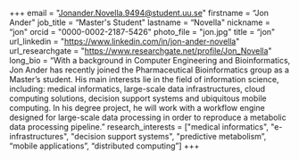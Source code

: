 +++
email = "Jonander.Novella.9494@student.uu.se"
firstname = “Jon Ander"
job_title = “Master's Student"
lastname = “Novella"
nickname = “jon"
orcid = "0000-0002-2187-5426"
photo_file = "jon.jpg"
title = “jon"
url_linkedin = "https://www.linkedin.com/in/jon-ander-novella"
url_researchgate = "https://www.researchgate.net/profile/Jon_Novella"
long_bio = “With a background in Computer Engineering and Bioinformatics, Jon Ander has recently joined the Pharmaceutical Bioinformatics group as a Master’s student. His main interests lie in the field of information science, including: medical informatics, large-scale data infrastructures, cloud computing solutions, decision support systems and ubiquitous mobile computing. In his degree project, he will work with a workflow engine designed for large-scale data processing in order to reproduce a metabolic data processing pipeline.”
research_interests = ["medical informatics", "e-infrastructures", "decision support systems", "predictive metabolism”, “mobile applications”, “distributed computing”]
+++